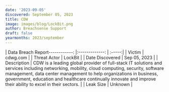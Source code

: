 ```yaml
---
date: '2023-09-05'
discovered: September 05, 2023
title: CDW
image: images/blog/LockBit.png
author: Breachsense Support
draft: false
yearmonths: 2023/september
---
```


| Data Breach Report------------:     |:-------------:    | :-----:|
| Victim      | cdwg.com      | 
| Threat Actor      | LockBit      | 
| Date Discovered      | Sep 05, 2023      | 
| Description      | CDW is a leading global provider of full-stack IT solutions and services including networking, mobility, cloud computing, security, software management, data center management to help organizations in business, government, education and healthcare continually innovate and improve their ability to excel in their sectors.      | 
| Leak Size      | Unknown      | 

